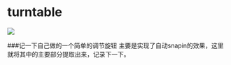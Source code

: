 # turntable


![  ](http://upload-images.jianshu.io/upload_images/951898-486d2b9c99b49e01.gif?imageMogr2/auto-orient/strip)

###记一下自己做的一个简单的调节旋钮
主要是实现了自动snapin的效果，这里就将其中的主要部分提取出来，记录下一下。
